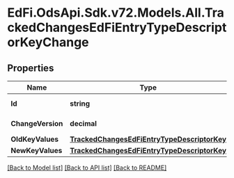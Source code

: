 # EdFi.OdsApi.Sdk.v72.Models.All.TrackedChangesEdFiEntryTypeDescriptorKeyChange

## Properties

Name | Type | Description | Notes
------------ | ------------- | ------------- | -------------
**Id** | **string** | Resource identifier | [optional] 
**ChangeVersion** | **decimal** | Change version | [optional] 
**OldKeyValues** | [**TrackedChangesEdFiEntryTypeDescriptorKey**](TrackedChangesEdFiEntryTypeDescriptorKey.md) |  | [optional] 
**NewKeyValues** | [**TrackedChangesEdFiEntryTypeDescriptorKey**](TrackedChangesEdFiEntryTypeDescriptorKey.md) |  | [optional] 

[[Back to Model list]](../README.md#documentation-for-models) [[Back to API list]](../README.md#documentation-for-api-endpoints) [[Back to README]](../README.md)


